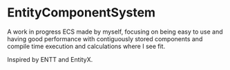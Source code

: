 # EntityComponentSystem

A work in progress ECS made by myself, focusing on being easy to use and having good performance with contiguously stored components and compile time execution and calculations where I see fit.


Inspired by ENTT and EntityX.